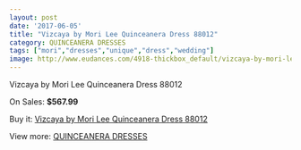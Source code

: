 ```yaml
---
layout: post
date: '2017-06-05'
title: "Vizcaya by Mori Lee Quinceanera Dress 88012"
category: QUINCEANERA DRESSES
tags: ["mori","dresses","unique","dress","wedding"]
image: http://www.eudances.com/4918-thickbox_default/vizcaya-by-mori-lee-quinceanera-dress-88012.jpg
---
```

Vizcaya by Mori Lee Quinceanera Dress 88012

On Sales: **$567.99**
<a href="https://www.eudances.com/en/quinceanera-dresses/1656-vizcaya-by-mori-lee-quinceanera-dress-88012.html"><amp-img layout="responsive" width="600" height="600" src="//www.eudances.com/4918-thickbox_default/vizcaya-by-mori-lee-quinceanera-dress-88012.jpg" alt="Vizcaya by Mori Lee Quinceanera Dress 88012 0" /></a>
<a href="https://www.eudances.com/en/quinceanera-dresses/1656-vizcaya-by-mori-lee-quinceanera-dress-88012.html"><amp-img layout="responsive" width="600" height="600" src="//www.eudances.com/4919-thickbox_default/vizcaya-by-mori-lee-quinceanera-dress-88012.jpg" alt="Vizcaya by Mori Lee Quinceanera Dress 88012 1" /></a>

Buy it: [Vizcaya by Mori Lee Quinceanera Dress 88012](https://www.eudances.com/en/quinceanera-dresses/1656-vizcaya-by-mori-lee-quinceanera-dress-88012.html "Vizcaya by Mori Lee Quinceanera Dress 88012")

View more: [QUINCEANERA DRESSES](https://www.eudances.com/en/17-quinceanera-dresses "QUINCEANERA DRESSES")